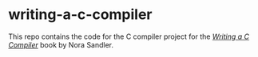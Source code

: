 # writing-a-c-compiler

This repo contains the code for the C compiler project for the
[_Writing a C Compiler_](https://norasandler.com/book/) book by Nora Sandler.
